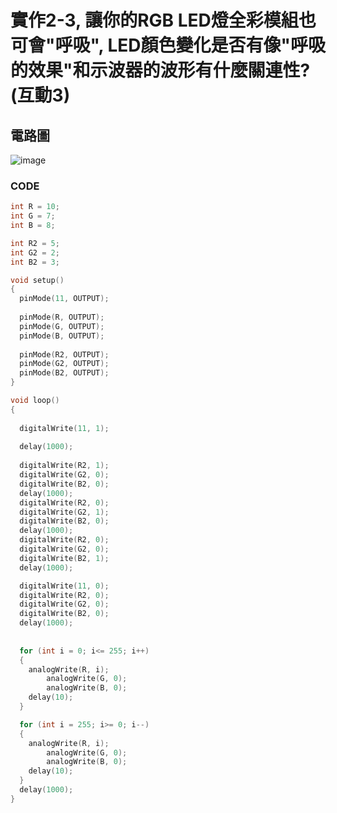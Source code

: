 # 實作2-3, 讓你的RGB LED燈全彩模組也可會"呼吸", LED顏色變化是否有像"呼吸的效果"和示波器的波形有什麼關連性? (互動3)

## 電路圖
![image](https://user-images.githubusercontent.com/89329117/132970598-9380f62a-3077-40b2-93db-00fef4e10828.png)

### CODE

````c
int R = 10;
int G = 7;
int B = 8;

int R2 = 5;
int G2 = 2;
int B2 = 3;

void setup()
{
  pinMode(11, OUTPUT);
  
  pinMode(R, OUTPUT);
  pinMode(G, OUTPUT);
  pinMode(B, OUTPUT);  
  
  pinMode(R2, OUTPUT);
  pinMode(G2, OUTPUT);
  pinMode(B2, OUTPUT);   
}

void loop()
{
 
  digitalWrite(11, 1); 
  
  delay(1000); 
  
  digitalWrite(R2, 1);
  digitalWrite(G2, 0);
  digitalWrite(B2, 0);
  delay(1000);
  digitalWrite(R2, 0);
  digitalWrite(G2, 1);
  digitalWrite(B2, 0);  
  delay(1000);
  digitalWrite(R2, 0);
  digitalWrite(G2, 0);
  digitalWrite(B2, 1);  
  delay(1000);

  digitalWrite(11, 0); 
  digitalWrite(R2, 0); 
  digitalWrite(G2, 0); 
  digitalWrite(B2, 0);
  delay(1000);
  
 
  for (int i = 0; i<= 255; i++)
  {
  	analogWrite(R, i);
		analogWrite(G, 0);
		analogWrite(B, 0);
    delay(10);
  }

  for (int i = 255; i>= 0; i--)
  {
  	analogWrite(R, i);
		analogWrite(G, 0);
		analogWrite(B, 0);
    delay(10); 
  }  
  delay(1000);
}

````
